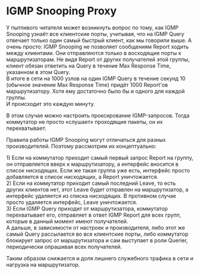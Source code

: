 # IGMP Snooping Proxy

У пытливого читателя может возникнуть вопрос по тому, как IGMP Snooping узнаёт все клиентские порты, учитывая, что на IGMP Query отвечает только один самый быстрый клиент, как мы говорили выше. А очень просто: IGMP Snooping не позволяет сообщениям Report ходить между клиентами. Они отправляются только в восходящие порты к маршрутизаторам. Не видя Report от других получателей этой группы, клиент обязан ответить на Query в течение Max Response Time, указанном в этом Query.  
В итоге в сети на 1000 узлов на один IGMP Query в течение секунд 10 \(обычное значение Max Response Time\) придёт 1000 Report'ов маршрутизатору. Хотя ему достаточно было бы и одного для каждой группы.  
И происходит это каждую минуту.

В этом случае можно настроить проксирование IGMP-запросов. Тогда коммутатор не просто «слушает» проходящие пакеты, он их перехватывает.

Правила работы IGMP Snooping могут отличаться для разных производителей. Поэтому рассмотрим их концептуально:

1\) Если на коммутатор приходит самый первый запрос Report на группу, он отправляется вверх к маршрутизатору, а интерфейс вносится в список нисходящих. Если же такая группа уже есть, интерфейс просто добавляется в список нисходящих, а Report уничтожается.  
2\) Если на коммутатор приходит самый последний Leave, то есть других клиентов нет, этот Leave будет отправлен на маршрутизатор, а интерфейс удаляется из списка нисходящих. В противном случае просто удаляется интерфейс, Leave уничтожается.  
3\) Если IGMP Query приходит от маршрутизатора, коммутатор перехватывает его, отправляет в ответ IGMP Report для всех групп, которые в данный момент имеют получателей.  
А дальше, в зависимости от настроек и производителя, либо этот же самый Query рассылается во все клиентские порты, либо коммутатор блокирует запрос от маршрутизатора и сам выступает в роли Querier, периодически опрашивая всех получателей.

Таким образом снижается и доля лишнего служебного трафика в сети и нагрузка на маршрутизатор.

